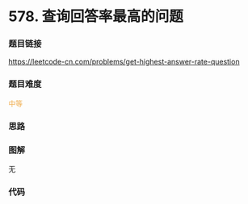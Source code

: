 # 578. 查询回答率最高的问题

### 题目链接

https://leetcode-cn.com/problems/get-highest-answer-rate-question

### 题目难度

<font color=#F0AD4E>中等</font>

### 思路



### 图解

无

### 代码

```python
```